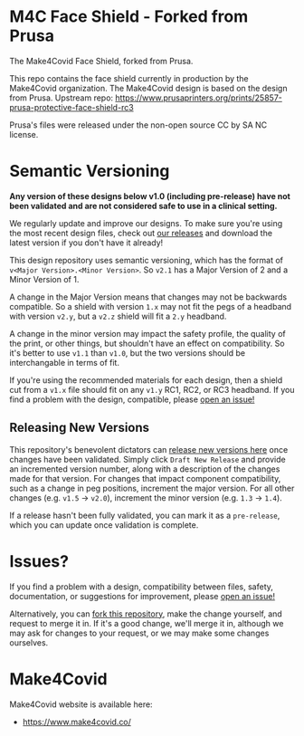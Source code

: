 # M4C Face Shield - Forked from Prusa
The Make4Covid Face Shield, forked from Prusa.

This repo contains the face shield currently in production by the Make4Covid
organization. The Make4Covid design is based on the design from Prusa.
Upstream repo:
https://www.prusaprinters.org/prints/25857-prusa-protective-face-shield-rc3

Prusa's files were released under the non-open source CC by SA NC license.

# Semantic Versioning
**Any version of these designs below v1.0 (including pre-release) have not been validated and are not considered safe to use in a clinical setting.**

We regularly update and improve our designs. To make sure you're using the most recent design files, check out [our releases](https://github.com/make4covid/face-shield/releases) and download the latest version if you don't have it already!

This design repository uses semantic versioning, which has the format of `v<Major Version>.<Minor Version>`. So `v2.1` has a Major Version of 2 and a Minor Version of 1.

A change in the Major Version means that changes may not be backwards compatible. So a shield with version `1.x` may not fit the pegs of a headband with version `v2.y`, but a `v2.z` shield will fit a `2.y` headband. 

A change in the minor version may impact the safety profile, the quality of the print, or other things, but shouldn't have an effect on compatibility. So it's better to use `v1.1` than `v1.0`, but the two versions should be interchangable in terms of fit.

If you're using the recommended materials for each design, then a shield cut from a `v1.x` file should fit on any `v1.y` RC1, RC2, or RC3 headband. If you find a problem with the design, compatible, please [open an issue!](https://github.com/make4covid/face-shield/issues/new?assignees=&labels=&template=design-issue-template.md&title=)

## Releasing New Versions
This repository's benevolent dictators can [release new versions here](https://github.com/make4covid/face-shield/releases) once changes have been validated. Simply click `Draft New Release` and provide an incremented version number, along with a description of the changes made for that version. For changes that impact component compatibility, such as a change in peg positions, increment the major version. For all other changes (e.g. `v1.5` -> `v2.0`), increment the minor version (e.g. `1.3` -> `1.4`).

If a release hasn't been fully validated, you can mark it as a `pre-release`, which you can update once validation is complete.

# Issues?
If you find a problem with a design, compatibility between files, safety, documentation, or suggestions for improvement, please [open an issue!](https://github.com/make4covid/face-shield/issues/new?assignees=&labels=&template=design-issue-template.md&title=)

Alternatively, you can [fork this repository](https://help.github.com/en/github/getting-started-with-github/fork-a-repo), make the change yourself, and request to merge it in. If it's a good change, we'll merge it in, although we may ask for changes to your request, or we may make some changes ourselves. 

# Make4Covid
Make4Covid website is available here:

* https://www.make4covid.co/


